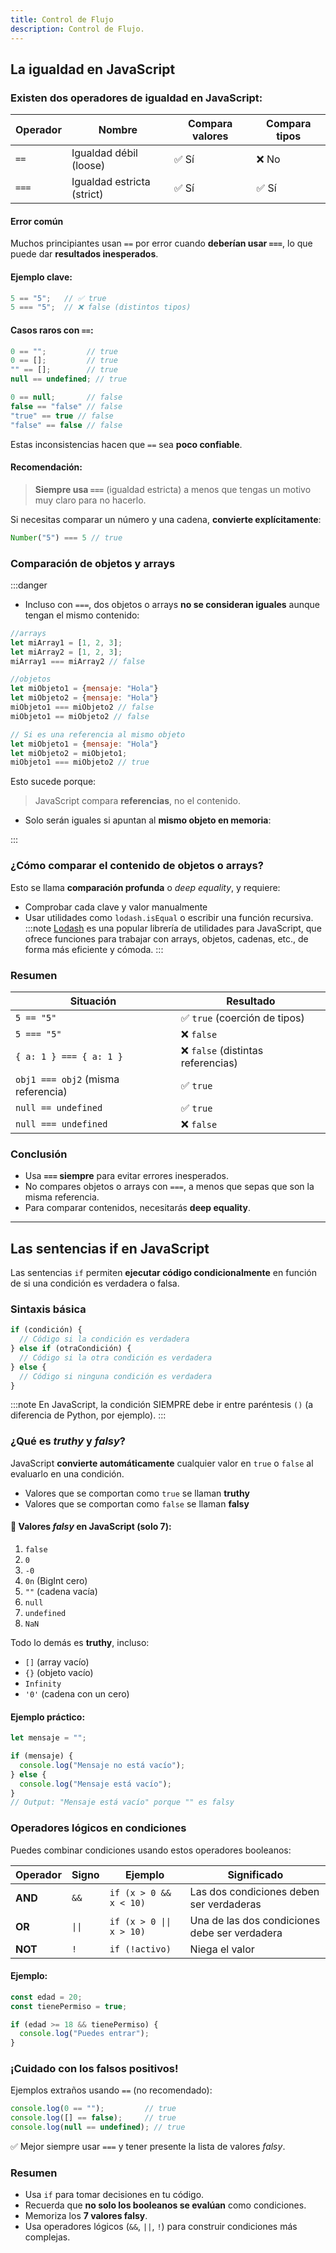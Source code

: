 ```yaml
---
title: Control de Flujo
description: Control de Flujo.
---
```


## La igualdad en JavaScript

### Existen **dos operadores de igualdad** en JavaScript:

| Operador | Nombre                     | Compara valores | Compara tipos |
| -------- | -------------------------- | --------------- | ------------- |
| `==`     | Igualdad débil (loose)     | ✅ Sí            | ❌ No          |
| `===`    | Igualdad estricta (strict) | ✅ Sí            | ✅ Sí          |


#### Error común

Muchos principiantes usan `==` por error cuando **deberían usar `===`**, lo que puede dar **resultados inesperados**.



#### Ejemplo clave:

```javascript
5 == "5";   // ✅ true
5 === "5";  // ❌ false (distintos tipos)
```


#### Casos raros con `==`:

```javascript
0 == "";         // true
0 == [];         // true
"" == [];        // true
null == undefined; // true

0 == null;       // false
false == "false" // false
"true" == true // false
"false" == false // false
```

Estas inconsistencias hacen que `==` sea **poco confiable**.


#### Recomendación:

> **Siempre usa `===`** (igualdad estricta) a menos que tengas un motivo muy claro para no hacerlo.

Si necesitas comparar un número y una cadena, **convierte explícitamente**:

```javascript 
Number("5") === 5 // true
```


### Comparación de objetos y arrays

:::danger
- Incluso con `===`, dos objetos o arrays **no se consideran iguales** aunque tengan el mismo contenido:

```javascript
//arrays
let miArray1 = [1, 2, 3];
let miArray2 = [1, 2, 3];
miArray1 === miArray2 // false

//objetos
let miObjeto1 = {mensaje: "Hola"}
let miObjeto2 = {mensaje: "Hola"}
miObjeto1 === miObjeto2 // false
miObjeto1 == miObjeto2 // false

// Si es una referencia al mismo objeto
let miObjeto1 = {mensaje: "Hola"}
let miObjeto2 = miObjeto1;
miObjeto1 === miObjeto2 // true

```

Esto sucede porque:

> JavaScript compara **referencias**, no el contenido.


- Solo serán iguales si apuntan al **mismo objeto en memoria**:

:::

### ¿Cómo comparar el contenido de objetos o arrays?

Esto se llama **comparación profunda** o *deep equality*, y requiere:

- Comprobar cada clave y valor manualmente
- Usar utilidades como `lodash.isEqual` o escribir una función recursiva.
:::note
[Lodash](https://lodash.com/) es una popular librería de utilidades para JavaScript, que ofrece funciones para trabajar con arrays, objetos, cadenas, etc., de forma más eficiente y cómoda.
:::


### Resumen

| Situación                          | Resultado                         |
| ---------------------------------- | --------------------------------- |
| `5 == "5"`                         | ✅ `true` (coerción de tipos)      |
| `5 === "5"`                        | ❌ `false`                         |
| `{ a: 1 } === { a: 1 }`            | ❌ `false` (distintas referencias) |
| `obj1 === obj2` (misma referencia) | ✅ `true`                          |
| `null == undefined`                | ✅ `true`                          |
| `null === undefined`               | ❌ `false`                         |


### Conclusión

- Usa **`===` siempre** para evitar errores inesperados.
- No compares objetos o arrays con `===`, a menos que sepas que son la misma referencia.
- Para comparar contenidos, necesitarás **deep equality**.


-----

## Las sentencias if en JavaScript


Las sentencias `if` permiten **ejecutar código condicionalmente** en función de si una condición es verdadera o falsa.

### Sintaxis básica

```javascript
if (condición) {
  // Código si la condición es verdadera
} else if (otraCondición) {
  // Código si la otra condición es verdadera
} else {
  // Código si ninguna condición es verdadera
}
```
:::note
En JavaScript, la condición SIEMPRE debe ir entre paréntesis `()` (a diferencia de Python, por ejemplo).
:::

### ¿Qué es *truthy* y *falsy*?

JavaScript **convierte automáticamente** cualquier valor en `true` o `false` al evaluarlo en una condición.

- Valores que se comportan como `true` se llaman **truthy**
- Valores que se comportan como `false` se llaman **falsy**

#### 🔻 Valores *falsy* en JavaScript (solo 7):

1. `false`
2. `0`
3. `-0`
4. `0n` (BigInt cero)
5. `""` (cadena vacía)
6. `null`
7. `undefined`
8. `NaN`

Todo lo demás es **truthy**, incluso:

- `[]` (array vacío)
- `{}` (objeto vacío)
- `Infinity`
- `'0'` (cadena con un cero)


#### Ejemplo práctico:

```javascript
let mensaje = "";

if (mensaje) {
  console.log("Mensaje no está vacío");
} else {
  console.log("Mensaje está vacío");
}
// Output: "Mensaje está vacío" porque "" es falsy
```


### Operadores lógicos en condiciones

Puedes combinar condiciones usando estos operadores booleanos:

| Operador | Signo | Ejemplo                | Significado                              |
| -------- | ----- | ---------------------- | ---------------------------------------- |
| **AND**  | `&&`  | `if (x > 0 && x < 10)` | Las dos condiciones deben ser verdaderas |
| **OR**   | `\|\|`| `if (x > 0 \|\| x > 10)` | Una de las dos condiciones debe ser verdadera|
| **NOT**  | `!`   | `if (!activo)`         | Niega el valor                           |


#### Ejemplo:

```javascript
const edad = 20;
const tienePermiso = true;

if (edad >= 18 && tienePermiso) {
  console.log("Puedes entrar");
}
```


###  ¡Cuidado con los falsos positivos!

Ejemplos extraños usando `==` (no recomendado):

```javascript
console.log(0 == "");         // true
console.log([] == false);     // true
console.log(null == undefined); // true
```

✅ Mejor siempre usar `===` y tener presente la lista de valores *falsy*.


### Resumen

- Usa `if` para tomar decisiones en tu código.
- Recuerda que **no solo los booleanos se evalúan** como condiciones.
- Memoriza los **7 valores falsy**.
- Usa operadores lógicos (`&&`, `||`, `!`) para construir condiciones más complejas.





